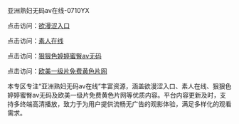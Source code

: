 亚洲熟妇无码av在线-0710YX

点击访问：<a href="https://heiliaoe8ajia.pages.dev">欲漫涩入口</a>

点击访问：<a href="https://heiliaoxqkkct.pages.dev">素人在线</a>

点击访问：<a href="https://heiliaoxwd5i8.pages.dev">狠狠色婷婷蜜臀av无码</a>

点击访问：<a href="https://heiliaowt0d7p.pages.dev">欧美一级片免费黄色片网</a>

本专区专注“亚洲熟妇无码av在线”丰富资源，涵盖欲漫涩入口、素人在线、狠狠色婷婷蜜臀av无码及欧美一级片免费黄色片网等优质内容。平台内容更新及时，支持多终端高清播放，致力于为用户提供流畅无广告的观影体验，满足多样化的观看需求。

<span style="display:none;">[Canonical link](https://github.com/tam20250710/so54)</span>
